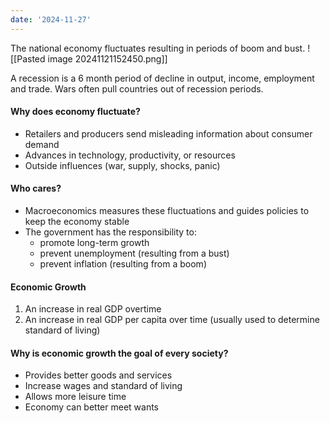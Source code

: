 ```yaml
---
date: '2024-11-27'
---
```

The national economy fluctuates resulting in periods of boom and bust.
![[Pasted image 20241121152450.png]]

A recession is a 6 month period of decline in output, income, employment and trade. Wars often pull countries out of recession periods.

#### Why does economy fluctuate?
- Retailers and producers send misleading information about consumer demand
- Advances in technology, productivity, or resources
- Outside influences (war, supply, shocks, panic)

#### Who cares?
- Macroeconomics measures these fluctuations and guides policies to keep the economy stable
- The government has the responsibility to:
	- promote long-term growth
	- prevent unemployment (resulting from a bust)
	- prevent inflation (resulting from a boom)

#### Economic Growth
1. An increase in real GDP overtime
2. An increase in real GDP per capita over time (usually used to determine standard of living)

#### Why is economic growth the goal of every society?
- Provides better goods and services
- Increase wages and standard of living
- Allows more leisure time
- Economy can better meet wants


